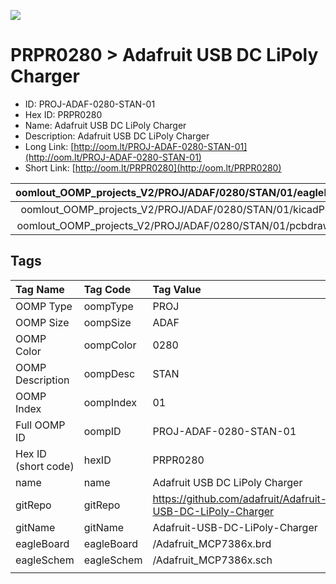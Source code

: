 


  
![][im]
# PRPR0280 > Adafruit USB DC LiPoly Charger

- ID: PROJ-ADAF-0280-STAN-01
- Hex ID: PRPR0280
- Name: Adafruit USB DC LiPoly Charger
- Description: Adafruit USB DC LiPoly Charger
- Long Link: [http://oom.lt/PROJ-ADAF-0280-STAN-01](http://oom.lt/PROJ-ADAF-0280-STAN-01)
- Short Link: [http://oom.lt/PRPR0280](http://oom.lt/PRPR0280)
  

|oomlout_OOMP_projects_V2/PROJ/ADAF/0280/STAN/01/eagleImage.png|oomlout_OOMP_projects_V2/PROJ/ADAF/0280/STAN/01/eagleSchemImage.png|oomlout_OOMP_projects_V2/PROJ/ADAF/0280/STAN/01/kicadPcb3dFront.png|oomlout_OOMP_projects_V2/PROJ/ADAF/0280/STAN/01/kicadPcb3dBack.png|
| :---: | :---: | :---: | :---: |
|oomlout_OOMP_projects_V2/PROJ/ADAF/0280/STAN/01/kicadPcb3d.png|oomlout_OOMP_projects_V2/PROJ/ADAF/0280/STAN/01/bomBack.png|oomlout_OOMP_projects_V2/PROJ/ADAF/0280/STAN/01/bomFront.png|oomlout_OOMP_projects_V2/PROJ/ADAF/0280/STAN/01/pcbdraw.svg|
|oomlout_OOMP_projects_V2/PROJ/ADAF/0280/STAN/01/pcbdrawBack.svg||||

## Tags
  

|Tag Name|Tag Code|Tag Value|
| :--- | :--- | :--- |
|OOMP Type|oompType|PROJ|
|OOMP Size|oompSize|ADAF|
|OOMP Color|oompColor|0280|
|OOMP Description|oompDesc|STAN|
|OOMP Index|oompIndex|01|
|Full OOMP ID|oompID|PROJ-ADAF-0280-STAN-01|
|Hex ID (short code)|hexID|PRPR0280|
|name|name|Adafruit USB DC LiPoly Charger|
|gitRepo|gitRepo|https://github.com/adafruit/Adafruit-USB-DC-LiPoly-Charger|
|gitName|gitName|Adafruit-USB-DC-LiPoly-Charger|
|eagleBoard|eagleBoard|/Adafruit_MCP7386x.brd|
|eagleSchem|eagleSchem|/Adafruit_MCP7386x.sch|
||||



[im]: PROJ/ADAF/0280/STAN/01/kicadPcb3d_450.png
